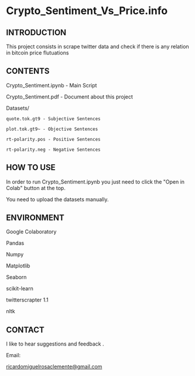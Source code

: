 # Crypto_Sentiment_Vs_Price.info



## **INTRODUCTION**

This project consists in scrape twitter data and check if there is any relation in bitcoin price flutuations
        
        



## **CONTENTS**

Crypto_Sentiment.ipynb - Main Script

Crypto_Sentiment.pdf - Document about this project

Datasets/


	quote.tok.gt9 - Subjective Sentences
	
	plot.tok.gt9~ - Objective Sentences
	
	rt-polarity.pos - Positive Sentences
	
	rt-polarity.neg - Negative Sentences
        
        



## **HOW TO USE**

In order to run Crypto_Sentiment.ipynb you just need to click the "Open in Colab" button at the top. 

You need to upload the datasets manually.
        
        



## **ENVIRONMENT**

Google Colaboratory

Pandas

Numpy

Matplotlib

Seaborn

scikit-learn

twitterscrapter 1.1

nltk
        
        




## **CONTACT**

I like to hear suggestions and feedback .

Email:

ricardomiguelrosaclemente@gmail.com



